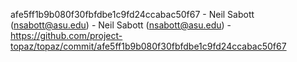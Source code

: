 afe5ff1b9b080f30fbfdbe1c9fd24ccabac50f67 - Neil Sabott (nsabott@asu.edu) - Neil Sabott (nsabott@asu.edu) - https://github.com/project-topaz/topaz/commit/afe5ff1b9b080f30fbfdbe1c9fd24ccabac50f67
